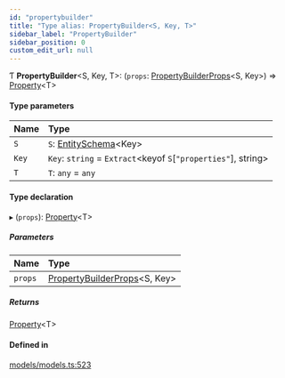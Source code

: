 ```yaml
---
id: "propertybuilder"
title: "Type alias: PropertyBuilder<S, Key, T>"
sidebar_label: "PropertyBuilder"
sidebar_position: 0
custom_edit_url: null
---
```


Ƭ **PropertyBuilder**<S, Key, T\>: (`props`: [PropertyBuilderProps](propertybuilderprops.md)<S, Key\>) => [Property](property.md)<T\>

#### Type parameters

| Name | Type |
| :------ | :------ |
| `S` | `S`: [EntitySchema](../interfaces/entityschema.md)<Key\> |
| `Key` | `Key`: `string` = `Extract`<keyof `S`[``"properties"``], string\> |
| `T` | `T`: `any` = `any` |

#### Type declaration

▸ (`props`): [Property](property.md)<T\>

##### Parameters

| Name | Type |
| :------ | :------ |
| `props` | [PropertyBuilderProps](propertybuilderprops.md)<S, Key\> |

##### Returns

[Property](property.md)<T\>

#### Defined in

[models/models.ts:523](https://github.com/Camberi/firecms/blob/42dd384/src/models/models.ts#L523)
